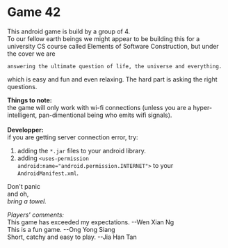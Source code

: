 #  Game 42

This android game is build by a group of 4.<br>
To our fellow earth beings we might appear to be building this for a university CS course called Elements of Software Construction, 
but under the cover we are <p>`answering the ultimate question of life, the universe and everything.`</p>

which is easy and fun and even relaxing. The hard part is asking the right questions.

<strong>Things to note:</strong><br>
the game will only work with wi-fi connections (unless you are a hyper-intelligent, pan-dimentional being
who emits wifi signals).
<br><br>
<strong>Developper:</strong><br>
if you are getting server connection error, 
try:<br>
1. adding the <code>*.jar</code> files to your android library.<br>
2. adding <code>\<uses-permission android:name="android.permission.INTERNET"\></code> to your <code>AndroidManifest.xml</code>.

Don't panic<br>
and oh,<br>
<em>bring a towel.</em>

<em>Players' comments:</em><br>
This game has exceeded my expectations. --Wen Xian Ng<br>
This is a fun game. --Ong Yong Siang<br>
Short, catchy and easy to play. --Jia Han Tan
